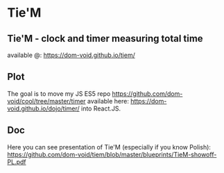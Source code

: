 # Tie'M
## Tie'M - clock and timer measuring total time  
available @:  <https://dom-void.github.io/tiem/>  
  
## Plot  
The goal is to move my JS ES5 repo <https://github.com/dom-void/cool/tree/master/timer> available here: <https://dom-void.github.io/dojo/timer/> into React.JS.  

## Doc  
Here you can see presentation of Tie'M (especially if you know Polish): <https://github.com/dom-void/tiem/blob/master/blueprints/TieM-showoff-PL.pdf>
